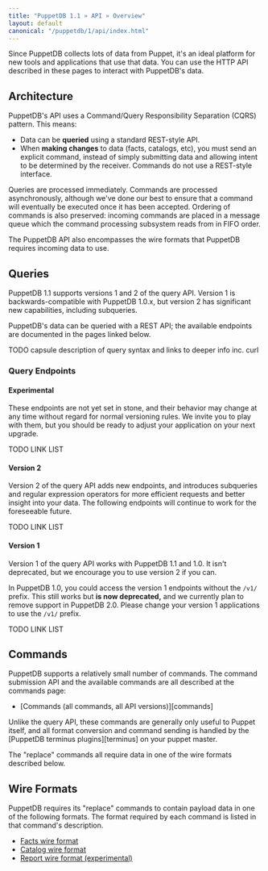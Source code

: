 ```yaml
---
title: "PuppetDB 1.1 » API » Overview"
layout: default
canonical: "/puppetdb/1/api/index.html"
---
```


Since PuppetDB collects lots of data from Puppet, it's an ideal platform for new tools and applications that use that data. You can use the HTTP API described in these pages to interact with PuppetDB's data.

Architecture
-----

PuppetDB's API uses a Command/Query Responsibility Separation (CQRS) pattern. This means:

* Data can be **queried** using a standard REST-style API.
* When **making changes** to data (facts, catalogs, etc), you must send an explicit command, instead of simply submitting data and allowing intent to be determined by the receiver. Commands do not use a REST-style interface.

Queries are processed immediately. Commands are processed asynchronously, although we've done our best to ensure that a command will eventually be executed once it has been accepted. Ordering of commands is also preserved: incoming commands are placed in a message queue which the command processing subsystem reads from in FIFO order.

The PuppetDB API also encompasses the wire formats that PuppetDB requires incoming data to use.

Queries
-----

PuppetDB 1.1 supports versions 1 and 2 of the query API. Version 1 is backwards-compatible with PuppetDB 1.0.x, but version 2 has significant new capabilities, including subqueries. 

PuppetDB's data can be queried with a REST API; the available endpoints are documented in the pages linked below. 

TODO capsule description of query syntax and links to deeper info inc. curl

### Query Endpoints

#### Experimental

These endpoints are not yet set in stone, and their behavior may change at any time without regard for normal versioning rules. We invite you to play with them, but you should be ready to adjust your application on your next upgrade. 

TODO LINK LIST

#### Version 2

Version 2 of the query API adds new endpoints, and introduces subqueries and regular expression operators for more efficient requests and better insight into your data. The following endpoints will continue to work for the foreseeable future. 

TODO LINK LIST

#### Version 1

Version 1 of the query API works with PuppetDB 1.1 and 1.0. It isn't deprecated, but we encourage you to use version 2 if you can.

In PuppetDB 1.0, you could access the version 1 endpoints without the `/v1/` prefix. This still works but **is now deprecated,** and we currently plan to remove support in PuppetDB 2.0. Please change your version 1 applications to use the `/v1/` prefix.

TODO LINK LIST

Commands
-----

PuppetDB supports a relatively small number of commands. The command submission API and the available commands are all described at the commands page:

* [Commands (all commands, all API versions)][commands]

Unlike the query API, these commands are generally only useful to Puppet itself, and all format conversion and command sending is handled by the [PuppetDB terminus plugins][terminus] on your puppet master.

The "replace" commands all require data in one of the wire formats described below.

Wire Formats
-----

PuppetDB requires its "replace" commands to contain payload data in one of the following formats. The format required by each command is listed in that command's description. 

* [Facts wire format](./wire_format/facts_format.html)
* [Catalog wire format](./wire_format/catalog_format.html)
* [Report wire format (experimental)](./wire_format/report_format.html)
